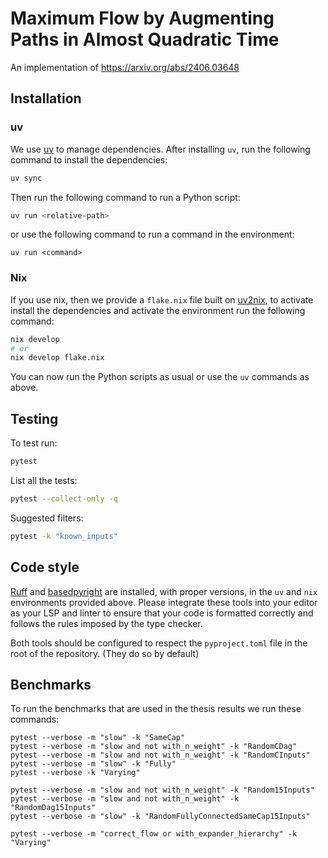 # Maximum Flow by Augmenting Paths in Almost Quadratic Time

An implementation of https://arxiv.org/abs/2406.03648

## Installation
### uv

We use [uv](https://docs.astral.sh/uv/) to manage dependencies. After installing `uv`, run the following command to install the dependencies:

```bash
uv sync
```

Then run the following command to run a Python script:

```bash
uv run <relative-path>
```
or use the following command to run a command in the environment:
```
uv run <command>
```

### Nix

If you use nix, then we provide a `flake.nix` file built on [uv2nix](https://pyproject-nix.github.io/uv2nix/introduction.html), to activate install the dependencies and activate the environment run the following command:

```bash
nix develop
# or
nix develop flake.nix
```

You can now run the Python scripts as usual or use the `uv` commands as above.

## Testing
To test run:

```bash
pytest
```

List all the tests:

```bash
pytest --collect-only -q
```

Suggested filters:
```bash
pytest -k "known_inputs"
```

## Code style

[Ruff](github.com/astral-sh/ruff) and [basedpyright](https://github.com/DetachHead/basedpyright) are installed, with proper versions, in the `uv` and `nix` environments provided above. Please integrate these tools into your editor as your LSP and linter to ensure that your code is formatted correctly and follows the rules imposed by the type checker.

Both tools should be configured to respect the `pyproject.toml` file in the root of the repository. (They do so by default)


## Benchmarks
To run the benchmarks that are used in the thesis results we run these commands:

```
pytest --verbose -m "slow" -k "SameCap"
pytest --verbose -m "slow and not with_n_weight" -k "RandomCDag"
pytest --verbose -m "slow and not with_n_weight" -k "RandomCInputs"
pytest --verbose -m "slow" -k "Fully"
pytest --verbose -k "Varying"

pytest --verbose -m "slow and not with_n_weight" -k "Random15Inputs"
pytest --verbose -m "slow and not with_n_weight" -k "RandomDag15Inputs"
pytest --verbose -m "slow" -k "RandomFullyConnectedSameCap15Inputs"
```

```
pytest --verbose -m "correct_flow or with_expander_hierarchy" -k "Varying"
```
